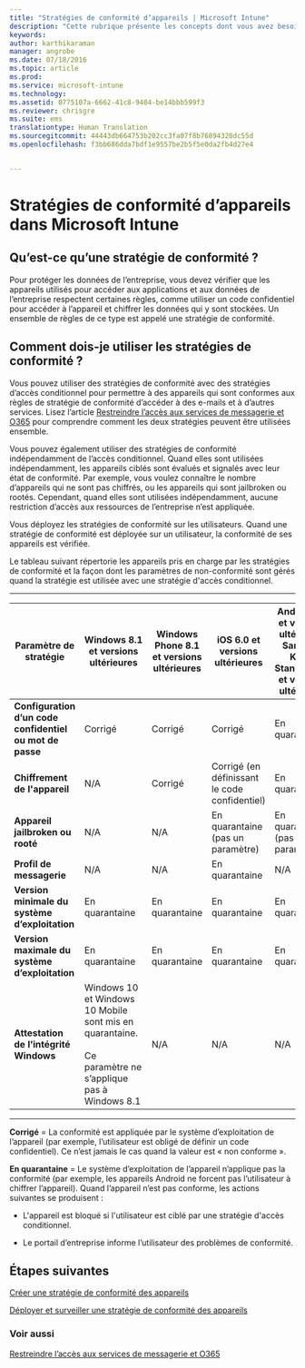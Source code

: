 ```yaml
---
title: "Stratégies de conformité d’appareils | Microsoft Intune"
description: "Cette rubrique présente les concepts dont vous avez besoin pour comprendre ce que sont les stratégies de conformité des appareils et comment elles fonctionnent."
keywords: 
author: karthikaraman
manager: angrobe
ms.date: 07/18/2016
ms.topic: article
ms.prod: 
ms.service: microsoft-intune
ms.technology: 
ms.assetid: 0775107a-6662-41c8-9404-be14bbb599f3
ms.reviewer: chrisgre
ms.suite: ems
translationtype: Human Translation
ms.sourcegitcommit: 44443db664753b202cc3fa07f8b76894320dc55d
ms.openlocfilehash: f3bb686dda7bdf1e9557be2b5f5e0da2fb4d27e4


---
```


# Stratégies de conformité d’appareils dans Microsoft Intune
## Qu’est-ce qu’une stratégie de conformité ?
Pour protéger les données de l’entreprise, vous devez vérifier que les appareils utilisés pour accéder aux applications et aux données de l’entreprise respectent certaines règles, comme utiliser un code confidentiel pour accéder à l’appareil et chiffrer les données qui y sont stockées. Un ensemble de règles de ce type est appelé une stratégie de conformité.

## Comment dois-je utiliser les stratégies de conformité ?
Vous pouvez utiliser des stratégies de conformité avec des stratégies d’accès conditionnel pour permettre à des appareils qui sont conformes aux règles de stratégie de conformité d’accéder à des e-mails et à d’autres services. Lisez l’article [Restreindre l’accès aux services de messagerie et O365](restrict-access-to-email-and-o365-services-with-microsoft-intune.md) pour comprendre comment les deux stratégies peuvent être utilisées ensemble.

Vous pouvez également utiliser des stratégies de conformité indépendamment de l’accès conditionnel. Quand elles sont utilisées indépendamment, les appareils ciblés sont évalués et signalés avec leur état de conformité. Par exemple, vous voulez connaître le nombre d’appareils qui ne sont pas chiffrés, ou les appareils qui sont jailbroken ou rootés. Cependant, quand elles sont utilisées indépendamment, aucune restriction d’accès aux ressources de l’entreprise n’est appliquée.

Vous déployez les stratégies de conformité sur les utilisateurs. Quand une stratégie de conformité est déployée sur un utilisateur, la conformité de ses appareils est vérifiée.

Le tableau suivant répertorie les appareils pris en charge par les stratégies de conformité et la façon dont les paramètres de non-conformité sont gérés quand la stratégie est utilisée avec une stratégie d'accès conditionnel.

--------------

|Paramètre de stratégie| Windows 8.1 et versions ultérieures| Windows Phone 8.1 et versions ultérieures| iOS 6.0 et versions ultérieures|Android 4.0 et versions ultérieures<br/>Samsung KNOX Standard 4.0 et versions ultérieures|
|-----|----|----|----|----|
|**Configuration d’un code confidentiel ou mot de passe** |Corrigé|Corrigé|Corrigé|En quarantaine|
|**Chiffrement de l'appareil**|N/A|Corrigé|Corrigé (en définissant le code confidentiel)|En quarantaine|
|**Appareil jailbroken ou rooté**|N/A|N/A|En quarantaine (pas un paramètre)|En quarantaine (pas un paramètre)|
|**Profil de messagerie**|N/A|N/A|En quarantaine|N/A|
|**Version minimale du système d’exploitation**|En quarantaine|En quarantaine|En quarantaine|En quarantaine|
|**Version maximale du système d’exploitation**|En quarantaine| En quarantaine| En quarantaine| En quarantaine|
|**Attestation de l’intégrité Windows**|Windows 10 et Windows 10 Mobile sont mis en quarantaine.<br /><br />Ce paramètre ne s’applique pas à Windows 8.1|N/A|N/A|N/A|
--------------
**Corrigé** = La conformité est appliquée par le système d’exploitation de l’appareil (par exemple, l’utilisateur est obligé de définir un code confidentiel).  Ce n’est jamais le cas quand la valeur est « non conforme ».

**En quarantaine** = Le système d’exploitation de l’appareil n’applique pas la conformité (par exemple, les appareils Android ne forcent pas l’utilisateur à chiffrer l’appareil). Quand l’appareil n’est pas conforme, les actions suivantes se produisent :

-   L'appareil est bloqué si l'utilisateur est ciblé par une stratégie d'accès conditionnel.

-   Le portail d’entreprise informe l’utilisateur des problèmes de conformité.

## Étapes suivantes
[Créer une stratégie de conformité des appareils](create-a-device-compliance-policy-in-microsoft-intune.md)

[Déployer et surveiller une stratégie de conformité des appareils](deploy-and-monitor-a-device-compliance-policy-in-microsoft-intune.md)

### Voir aussi
[Restreindre l’accès aux services de messagerie et O365](restrict-access-to-email-and-o365-services-with-microsoft-intune.md)



<!--HONumber=Sep16_HO1-->


